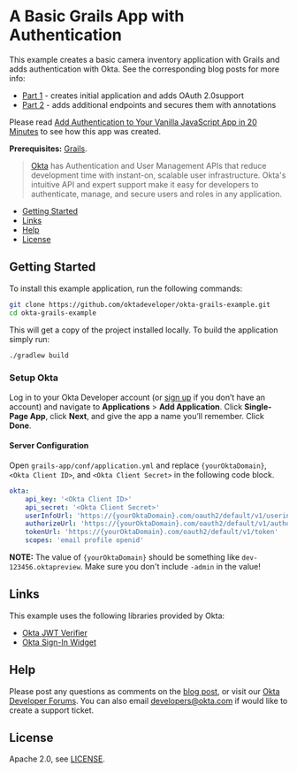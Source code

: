 # A Basic Grails App with Authentication

This example creates a basic camera inventory application with Grails and adds authentication with Okta. See the corresponding blog posts for more info:
* [Part 1](https://developer.okta.com/blog/2018/04/19/okta-with-grails) - creates initial application and adds OAuth 2.0support
* [Part 2](https://developer.okta.com/blog/2018/06/04/okta-with-grails-part2) - adds additional endpoints and secures them with annotations

Please read [Add Authentication to Your Vanilla JavaScript App in 20 Minutes]() to see how this app was created.

**Prerequisites:** [Grails](http://grails.org/index.html).

> [Okta](https://developer.okta.com/) has Authentication and User Management APIs that reduce development time with instant-on, scalable user infrastructure. Okta's intuitive API and expert support make it easy for developers to authenticate, manage, and secure users and roles in any application.

* [Getting Started](#getting-started)
* [Links](#links)
* [Help](#help)
* [License](#license)

## Getting Started

To install this example application, run the following commands:

```bash
git clone https://github.com/oktadeveloper/okta-grails-example.git
cd okta-grails-example
```

This will get a copy of the project installed locally. To build the application simply run:
 
```bash
./gradlew build
```

### Setup Okta

Log in to your Okta Developer account (or [sign up](https://developer.okta.com/signup/) if you don’t have an account) and navigate to **Applications** > **Add Application**. Click **Single-Page App**, click **Next**, and give the app a name you’ll remember. Click **Done**.

#### Server Configuration

Open `grails-app/conf/application.yml` and replace `{yourOktaDomain}`, `<Okta Client ID>`, and `<Okta Client Secret>` in the following code block. 

```yaml
okta:
    api_key: '<Okta Client ID>'         
    api_secret: '<Okta Client Secret>'
    userInfoUrl: 'https://{yourOktaDomain}.com/oauth2/default/v1/userinfo'
    authorizeUrl: 'https://{yourOktaDomain}.com/oauth2/default/v1/authorize'
    tokenUrl: 'https://{yourOktaDomain}.com/oauth2/default/v1/token'
    scopes: 'email profile openid'
```

**NOTE:** The value of `{yourOktaDomain}` should be something like `dev-123456.oktapreview`. Make sure you don't include `-admin` in the value!

## Links

This example uses the following libraries provided by Okta:

* [Okta JWT Verifier](https://github.com/okta/okta-oidc-js/tree/master/packages/jwt-verifier)
* [Okta Sign-In Widget](https://github.com/okta/okta-signin-widget)

## Help

Please post any questions as comments on the [blog post](https://developer.okta.com/blog/2018/06/04/okta-with-grails-part2), or visit our [Okta Developer Forums](https://devforum.okta.com/). You can also email developers@okta.com if would like to create a support ticket.

## License

Apache 2.0, see [LICENSE](LICENSE).
